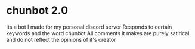 # chunbot 2.0
 
Its a bot I made for my personal discord server
Responds to certain keywords and the word chunbot
All comments it makes are purely satirical and do not reflect the opinions of it's creator
